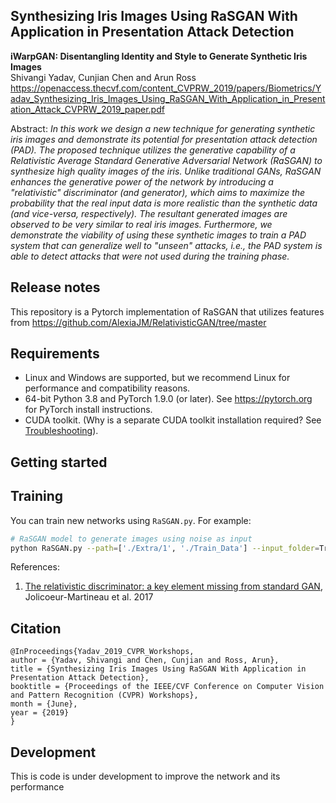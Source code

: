 ## Synthesizing Iris Images Using RaSGAN With Application in Presentation Attack Detection


**iWarpGAN: Disentangling Identity and Style to Generate Synthetic Iris Images**<br>
Shivangi Yadav, Cunjian Chen and Arun Ross<br>
https://openaccess.thecvf.com/content_CVPRW_2019/papers/Biometrics/Yadav_Synthesizing_Iris_Images_Using_RaSGAN_With_Application_in_Presentation_Attack_CVPRW_2019_paper.pdf<br>

Abstract: *In this work we design a new technique for generating synthetic iris images and demonstrate its potential for presentation attack detection (PAD). The proposed technique utilizes the generative capability of a Relativistic Average Standard Generative Adversarial Network (RaSGAN) to synthesize high quality images of the iris. Unlike traditional GANs, RaSGAN enhances the generative power of the network by introducing a "relativistic" discriminator (and generator), which aims to maximize the probability that the real input data is more realistic than the synthetic data (and vice-versa, respectively). The resultant generated images are observed to be very similar to real iris images. Furthermore, we demonstrate the viability of using these synthetic images to train a PAD system that can generalize well to "unseen" attacks, i.e., the PAD system is able to detect attacks that were not used during the training phase.*


## Release notes

This repository is a Pytorch implementation of RaSGAN that utilizes features from https://github.com/AlexiaJM/RelativisticGAN/tree/master


## Requirements

* Linux and Windows are supported, but we recommend Linux for performance and compatibility reasons.
* 64-bit Python 3.8 and PyTorch 1.9.0 (or later). See https://pytorch.org for PyTorch install instructions.
* CUDA toolkit.  (Why is a separate CUDA toolkit installation required?  See [Troubleshooting](./docs/troubleshooting.md#why-is-cuda-toolkit-installation-necessary)).


## Getting started

## Training

You can train new networks using `RaSGAN.py`. For example:

```.bash
# RaSGAN model to generate images using noise as input
python RaSGAN.py --path=['./Extra/1', './Train_Data'] --input_folder=Train_Data --output_folder=Output_Folder

```



References:
1. [The relativistic discriminator: a key element missing from standard GAN](https://arxiv.org/abs/1807.00734), Jolicoeur-Martineau et al. 2017


## Citation

```
@InProceedings{Yadav_2019_CVPR_Workshops,
author = {Yadav, Shivangi and Chen, Cunjian and Ross, Arun},
title = {Synthesizing Iris Images Using RaSGAN With Application in Presentation Attack Detection},
booktitle = {Proceedings of the IEEE/CVF Conference on Computer Vision and Pattern Recognition (CVPR) Workshops},
month = {June},
year = {2019}
}
```

## Development

This is code is under development to improve the network and its performance

